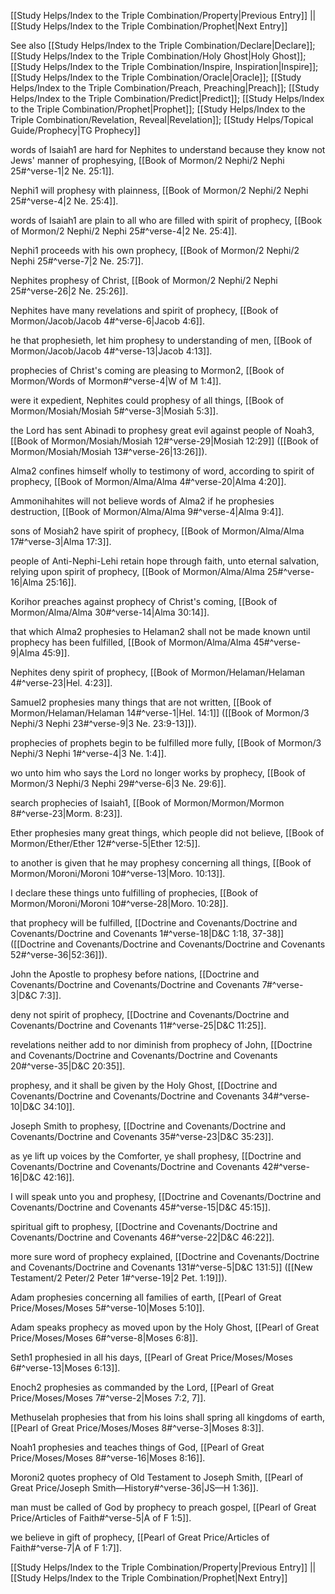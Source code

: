 [[Study Helps/Index to the Triple Combination/Property|Previous Entry]]  ||  [[Study Helps/Index to the Triple Combination/Prophet|Next Entry]]

 See also [[Study Helps/Index to the Triple Combination/Declare|Declare]]; [[Study Helps/Index to the Triple Combination/Holy Ghost|Holy Ghost]]; [[Study Helps/Index to the Triple Combination/Inspire, Inspiration|Inspire]]; [[Study Helps/Index to the Triple Combination/Oracle|Oracle]]; [[Study Helps/Index to the Triple Combination/Preach, Preaching|Preach]]; [[Study Helps/Index to the Triple Combination/Predict|Predict]]; [[Study Helps/Index to the Triple Combination/Prophet|Prophet]]; [[Study Helps/Index to the Triple Combination/Revelation, Reveal|Revelation]]; [[Study Helps/Topical Guide/Prophecy|TG Prophecy]]

 words of Isaiah1 are hard for Nephites to understand because they know not Jews' manner of prophesying, [[Book of Mormon/2 Nephi/2 Nephi 25#^verse-1|2 Ne. 25:1]].

 Nephi1 will prophesy with plainness, [[Book of Mormon/2 Nephi/2 Nephi 25#^verse-4|2 Ne. 25:4]].

 words of Isaiah1 are plain to all who are filled with spirit of prophecy, [[Book of Mormon/2 Nephi/2 Nephi 25#^verse-4|2 Ne. 25:4]].

 Nephi1 proceeds with his own prophecy, [[Book of Mormon/2 Nephi/2 Nephi 25#^verse-7|2 Ne. 25:7]].

 Nephites prophesy of Christ, [[Book of Mormon/2 Nephi/2 Nephi 25#^verse-26|2 Ne. 25:26]].

 Nephites have many revelations and spirit of prophecy, [[Book of Mormon/Jacob/Jacob 4#^verse-6|Jacob 4:6]].

 he that prophesieth, let him prophesy to understanding of men, [[Book of Mormon/Jacob/Jacob 4#^verse-13|Jacob 4:13]].

 prophecies of Christ's coming are pleasing to Mormon2, [[Book of Mormon/Words of Mormon#^verse-4|W of M 1:4]].

 were it expedient, Nephites could prophesy of all things, [[Book of Mormon/Mosiah/Mosiah 5#^verse-3|Mosiah 5:3]].

 the Lord has sent Abinadi to prophesy great evil against people of Noah3, [[Book of Mormon/Mosiah/Mosiah 12#^verse-29|Mosiah 12:29]] ([[Book of Mormon/Mosiah/Mosiah 13#^verse-26|13:26]]).

 Alma2 confines himself wholly to testimony of word, according to spirit of prophecy, [[Book of Mormon/Alma/Alma 4#^verse-20|Alma 4:20]].

 Ammonihahites will not believe words of Alma2 if he prophesies destruction, [[Book of Mormon/Alma/Alma 9#^verse-4|Alma 9:4]].

 sons of Mosiah2 have spirit of prophecy, [[Book of Mormon/Alma/Alma 17#^verse-3|Alma 17:3]].

 people of Anti-Nephi-Lehi retain hope through faith, unto eternal salvation, relying upon spirit of prophecy, [[Book of Mormon/Alma/Alma 25#^verse-16|Alma 25:16]].

 Korihor preaches against prophecy of Christ's coming, [[Book of Mormon/Alma/Alma 30#^verse-14|Alma 30:14]].

 that which Alma2 prophesies to Helaman2 shall not be made known until prophecy has been fulfilled, [[Book of Mormon/Alma/Alma 45#^verse-9|Alma 45:9]].

 Nephites deny spirit of prophecy, [[Book of Mormon/Helaman/Helaman 4#^verse-23|Hel. 4:23]].

 Samuel2 prophesies many things that are not written, [[Book of Mormon/Helaman/Helaman 14#^verse-1|Hel. 14:1]] ([[Book of Mormon/3 Nephi/3 Nephi 23#^verse-9|3 Ne. 23:9-13]]).

 prophecies of prophets begin to be fulfilled more fully, [[Book of Mormon/3 Nephi/3 Nephi 1#^verse-4|3 Ne. 1:4]].

 wo unto him who says the Lord no longer works by prophecy, [[Book of Mormon/3 Nephi/3 Nephi 29#^verse-6|3 Ne. 29:6]].

 search prophecies of Isaiah1, [[Book of Mormon/Mormon/Mormon 8#^verse-23|Morm. 8:23]].

 Ether prophesies many great things, which people did not believe, [[Book of Mormon/Ether/Ether 12#^verse-5|Ether 12:5]].

 to another is given that he may prophesy concerning all things, [[Book of Mormon/Moroni/Moroni 10#^verse-13|Moro. 10:13]].

 I declare these things unto fulfilling of prophecies, [[Book of Mormon/Moroni/Moroni 10#^verse-28|Moro. 10:28]].

 that prophecy will be fulfilled, [[Doctrine and Covenants/Doctrine and Covenants/Doctrine and Covenants 1#^verse-18|D&C 1:18, 37-38]] ([[Doctrine and Covenants/Doctrine and Covenants/Doctrine and Covenants 52#^verse-36|52:36]]).

 John the Apostle to prophesy before nations, [[Doctrine and Covenants/Doctrine and Covenants/Doctrine and Covenants 7#^verse-3|D&C 7:3]].

 deny not spirit of prophecy, [[Doctrine and Covenants/Doctrine and Covenants/Doctrine and Covenants 11#^verse-25|D&C 11:25]].

 revelations neither add to nor diminish from prophecy of John, [[Doctrine and Covenants/Doctrine and Covenants/Doctrine and Covenants 20#^verse-35|D&C 20:35]].

 prophesy, and it shall be given by the Holy Ghost, [[Doctrine and Covenants/Doctrine and Covenants/Doctrine and Covenants 34#^verse-10|D&C 34:10]].

 Joseph Smith to prophesy, [[Doctrine and Covenants/Doctrine and Covenants/Doctrine and Covenants 35#^verse-23|D&C 35:23]].

 as ye lift up voices by the Comforter, ye shall prophesy, [[Doctrine and Covenants/Doctrine and Covenants/Doctrine and Covenants 42#^verse-16|D&C 42:16]].

 I will speak unto you and prophesy, [[Doctrine and Covenants/Doctrine and Covenants/Doctrine and Covenants 45#^verse-15|D&C 45:15]].

 spiritual gift to prophesy, [[Doctrine and Covenants/Doctrine and Covenants/Doctrine and Covenants 46#^verse-22|D&C 46:22]].

 more sure word of prophecy explained, [[Doctrine and Covenants/Doctrine and Covenants/Doctrine and Covenants 131#^verse-5|D&C 131:5]] ([[New Testament/2 Peter/2 Peter 1#^verse-19|2 Pet. 1:19]]).

 Adam prophesies concerning all families of earth, [[Pearl of Great Price/Moses/Moses 5#^verse-10|Moses 5:10]].

 Adam speaks prophecy as moved upon by the Holy Ghost, [[Pearl of Great Price/Moses/Moses 6#^verse-8|Moses 6:8]].

 Seth1 prophesied in all his days, [[Pearl of Great Price/Moses/Moses 6#^verse-13|Moses 6:13]].

 Enoch2 prophesies as commanded by the Lord, [[Pearl of Great Price/Moses/Moses 7#^verse-2|Moses 7:2, 7]].

 Methuselah prophesies that from his loins shall spring all kingdoms of earth, [[Pearl of Great Price/Moses/Moses 8#^verse-3|Moses 8:3]].

 Noah1 prophesies and teaches things of God, [[Pearl of Great Price/Moses/Moses 8#^verse-16|Moses 8:16]].

 Moroni2 quotes prophecy of Old Testament to Joseph Smith, [[Pearl of Great Price/Joseph Smith—History#^verse-36|JS—H 1:36]].

 man must be called of God by prophecy to preach gospel, [[Pearl of Great Price/Articles of Faith#^verse-5|A of F 1:5]].

 we believe in gift of prophecy, [[Pearl of Great Price/Articles of Faith#^verse-7|A of F 1:7]].

[[Study Helps/Index to the Triple Combination/Property|Previous Entry]]  ||  [[Study Helps/Index to the Triple Combination/Prophet|Next Entry]]